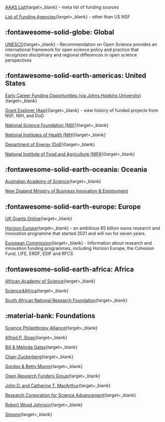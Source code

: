 
[AAAS List](https://www.science.org/content/page/where-search-funding){target=_blank} - meta list of funding sources

[List of Funding Agencies](https://www.nsf.gov/od/oise/counterpart-funding-orgs.jsp){target=_blank} - other than US NSF

## :fontawesome-solid-globe: Global

[UNESCO](https://www.unesco.org/en/natural-sciences/open-science){target=_blank} - Recommendation on Open Science provides an international framework for open science policy and practice that recognizes disciplinary and regional differences in open science perspectives

## :fontawesome-solid-earth-americas: United States 

[Early Career Funding Opportunities (via Johns Hopkins University)](https://research.jhu.edu/rdt/funding-opportunities/early-career/){target=_blank}

[Grant Explorer (App)](https://www.grantexplorer.org/){target=_blank} - view history of funded projects from NSF, NIH, and DoD

[National Science Foundation (NSF)](https://nsf.gov){target=_blank}

[National Institutes of Health (NIH)](https://www.nih.gov/grants-funding){target=_blank}

[Department of Energy (DoE)](https://www.energy.gov/science/office-science){target=_blank}

[National Institute of Food and Agriculture (NIFA)](https://www.nifa.usda.gov/grants/funding-opportunities){target=_blank}

## :fontawesome-solid-earth-oceania: Oceania

[Australian Academy of Science](https://www.science.org.au/curious/policy-features/open-science-and-scientific-excellence){target=_blank}

[New Zealand Ministry of Business Innovation & Employment](https://www.mbie.govt.nz/science-and-technology/science-and-innovation/funding-information-and-opportunities/)

## :fontawesome-solid-earth-europe: Europe

[UK Grants Online](https://www.grantsonline.org.uk/){target=_blank}

[Horizon Europe](https://ec.europa.eu/info/research-and-innovation/funding/funding-opportunities/funding-programmes-and-open-calls/horizon-europe_en){target=_blank} - an ambitious 85 billion euros research and innovation programme that started 2021 and will run for seven years.

[European Commission](https://ec.europa.eu/info/research-and-innovation/funding/funding-opportunities_en){target=_blank} - Information about research and innovation funding programmes, including Horizon Europe, the Cohesion Fund, LIFE, ERDF, ESIF and RFCS

## :fontawesome-solid-earth-africa: Africa

[African Academy of Science](https://www.aasciences.africa/funding){target=_blank}

[Science4Africa](https://science4africa.org/resources){target=_blank}

[South African National Research Foundation](https://www.nrf.ac.za/funding/){target=_blank}

## :material-bank: Foundations

[Science Philanthropy Alliance](https://sciencephilanthropyalliance.org/){target=_blank}

[Alfred P. Sloan](https://sloan.org/){target=_blank}

[Bill & Melinda Gates](https://www.gatesfoundation.org/about/policies-and-resources/open-access-policy){target=_blank}

[Chan-Zuckerberg](https://chanzuckerberg.com/science/programs-resources/open-science/){target=_blank}

[Gordon & Betty Moore](https://www.moore.org/programs/science){target=_blank}

[Open Research Funders Group](https://www.orfg.org/){target=_blank}

[John D. and Catherine T. MacArthur](https://www.macfound.org/){target=_blank}

[Research Corporation for Science Advancement](https://rescorp.org/){target=_blank}

[Robert Wood Johnson](https://www.rwjf.org/en/how-we-work/grants-explorer/funding-opportunities.html){target=_blank}

[Simons](https://www.simonsfoundation.org/funding-opportunities/){target=_blank}
